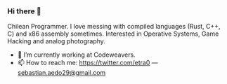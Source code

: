 ### Hi there 👋

Chilean Programmer. I love messing with compiled languages (Rust, C++, C) and x86 assembly sometimes.
Interested in Operative Systems, Game Hacking and analog photography.

- 🔭 I’m currently working at Codeweavers.
- 📫 How to reach me: https://twitter.com/etra0 — sebastian.aedo29@gmail.com

<!--
**etra0/etra0** is a ✨ _special_ ✨ repository because its `README.md` (this file) appears on your GitHub profile.

Here are some ideas to get you started:

- 🔭 I’m currently working on ...
- 🌱 I’m currently learning ...
- 👯 I’m looking to collaborate on ...
- 🤔 I’m looking for help with ...
- 💬 Ask me about ...
- 📫 How to reach me: ...
- 😄 Pronouns: ...
- ⚡ Fun fact: ...
-->
